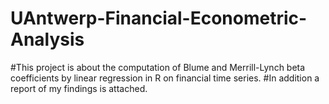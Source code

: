 # UAntwerp-Financial-Econometric-Analysis
#This project is about the computation of Blume and Merrill-Lynch beta coefficients by linear regression in R on financial time series.
#In addition a report of my findings is attached.
